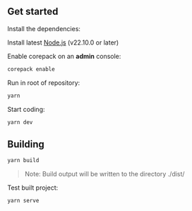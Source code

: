 ## Get started

Install the dependencies:

Install latest [Node.js](https://nodejs.org/en) (v22.10.0 or later)

Enable corepack on an **admin** console:

```bash
corepack enable
```

Run in root of repository:

```bash
yarn
```

Start coding:

```bash
yarn dev
```

## Building

```bash
yarn build
```

> Note: Build output will be written to the directory ./dist/ <br>

Test built project:

```bash
yarn serve
```
